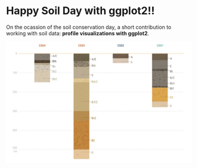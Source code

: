 # Happy Soil Day with ggplot2!!
 On the ocassion of the soil conservation day, a short contribution to working with soil data: **profile visualizations with ggplot2**.
 
 ![Soil profiles](Profiles.jpg)
